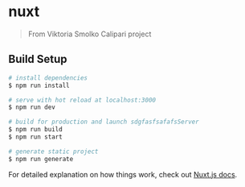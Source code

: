 # nuxt

> From Viktoria Smolko Calipari project

## Build Setup

``` bash
# install dependencies
$ npm run install

# serve with hot reload at localhost:3000
$ npm run dev

# build for production and launch sdgfasfsafafsServer
$ npm run build
$ npm run start

# generate static project
$ npm run generate
```

For detailed explanation on how things work, check out [Nuxt.js docs](https://nuxtjs.org).
